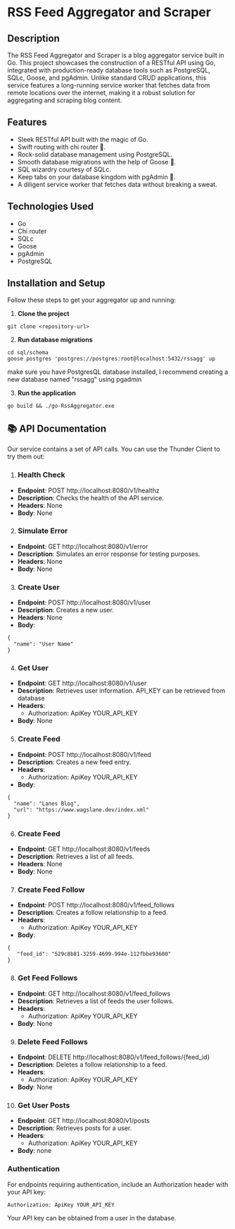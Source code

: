# RSS Feed Aggregator and Scraper 

## Description

The RSS Feed Aggregator and Scraper is a blog aggregator service built in Go. This project showcases the construction of a RESTful API using Go, integrated with production-ready database tools such as PostgreSQL, SQLc, Goose, and pgAdmin. Unlike standard CRUD applications, this service features a long-running service worker that fetches data from remote locations over the internet, making it a robust solution for aggregating and scraping blog content.

## Features

- Sleek RESTful API built with the magic of Go.
- Swift routing with chi router 🚦.
- Rock-solid database management using PostgreSQL.
- Smooth database migrations with the help of Goose 🦢.
- SQL wizardry courtesy of SQLc.
- Keep tabs on your database kingdom with pgAdmin 🏰.
- A diligent service worker that fetches data without breaking a sweat.

## Technologies Used

- Go
- Chi router
- SQLc
- Goose
- pgAdmin
- PostgreSQL

## Installation and Setup

Follow these steps to get your aggregator up and running:

1. **Clone the project**

```
git clone <repository-url>
```

2.  **Run database migrations**

```
cd sql/schema
goose postgres 'postgres://postgres:root@localhost:5432/rssagg' up
```

make sure you have PostgresQL database installed, I recommend creating a new database named "rssagg" using pgadmin

3. **Run the application**

```
go build && ./go-RssAggregator.exe
```

## 📚 API Documentation

Our service contains a set of API calls. You can use the Thunder Client to try them out:

1. ### Health Check

- **Endpoint**: POST http://localhost:8080/v1/healthz
- **Description**: Checks the health of the API service.
- **Headers**: None
- **Body**: None

2. ### Simulate Error

- **Endpoint**: GET http://localhost:8080/v1/error
- **Description**: Simulates an error response for testing purposes.
- **Headers**: None
- **Body**: None

3. ### Create User

- **Endpoint**: POST http://localhost:8080/v1/user
- **Description**: Creates a new user.
- **Headers**: None
- **Body**:

```
{
  "name": "User Name"
}
```

4. ### Get User

- **Endpoint**: GET http://localhost:8080/v1/user
- **Description**: Retrieves user information. API_KEY can be retrieved from database
- **Headers**:
  - Authorization: ApiKey YOUR_API_KEY
- **Body**: None

5. ### Create Feed

- **Endpoint**: POST http://localhost:8080/v1/feed
- **Description**: Creates a new feed entry.
- **Headers**:
  - Authorization: ApiKey YOUR_API_KEY
- **Body**:

```
{
  "name": "Lanes Blog",
  "url": "https://www.wagslane.dev/index.xml"
}
```

6. ### Create Feed

- **Endpoint**: GET http://localhost:8080/v1/feeds
- **Description**: Retrieves a list of all feeds.
- **Headers**: None
- **Body**: None

7. ### Create Feed Follow

- **Endpoint**: POST http://localhost:8080/v1/feed_follows
- **Description**: Creates a follow relationship to a feed.
- **Headers**:
  - Authorization: ApiKey YOUR_API_KEY
- **Body**:

```
{
   "feed_id": "529c8b81-3259-4699-994e-112fbbe93600"
}
```

8. ### Get Feed Follows

- **Endpoint**: GET http://localhost:8080/v1/feed_follows
- **Description**: Retrieves a list of feeds the user follows.
- **Headers**:
  - Authorization: ApiKey YOUR_API_KEY
- **Body**: None

9. ### Delete Feed Follows

- **Endpoint**: DELETE http://localhost:8080/v1/feed_follows/{feed_id}
- **Description**: Deletes a follow relationship to a feed.
- **Headers**:
  - Authorization: ApiKey YOUR_API_KEY
- **Body**: None

10. ### Get User Posts

- **Endpoint**: GET http://localhost:8080/v1/posts
- **Description**: Retrieves posts for a user.
- **Headers**:
  - Authorization: ApiKey YOUR_API_KEY
- **Body**: none

### Authentication

For endpoints requiring authentication, include an Authorization header with your API key:

```
Authorization: ApiKey YOUR_API_KEY
```

Your API key can be obtained from a user in the database.
